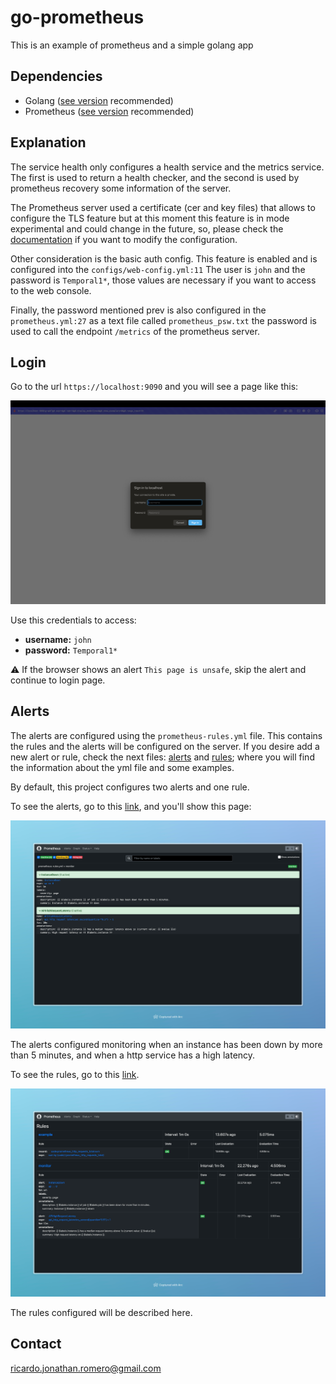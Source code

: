 # go-prometheus
This is an example of prometheus and a simple golang app

## Dependencies
* Golang ([see version][golang-version] recommended)
* Prometheus ([see version][prometheus-version] recommended)

## Explanation
The service health only configures a health service and the metrics service.
The first is used to return a health checker, and the second is used by prometheus recovery some information of the server.

The Prometheus server used a certificate (cer and key files) that allows to configure the TLS feature but at this moment
this feature is in mode experimental and could change in the future, so, please check the [documentation](https://prometheus.io/docs/prometheus/latest/configuration/https/)
if you want to modify the configuration.

Other consideration is the basic auth config. This feature is enabled and is configured into the `configs/web-config.yml:11`
The user is `john` and the password is `Temporal1*`, those values are necessary if you want to access to the web console.

Finally, the password mentioned prev is also configured in the `prometheus.yml:27` as a text file called `prometheus_psw.txt`
the password is used to call the endpoint `/metrics` of the prometheus server.

## Login
Go to the url `https://localhost:9090` and you will see a page like this:

![login_page](assets/login.png)

Use this credentials to access:
* **username:** `john`
* **password:** `Temporal1*`

⚠️ If the browser shows an alert `This page is unsafe`, skip the alert and continue to login page.

## Alerts
The alerts are configured using the `prometheus-rules.yml` file. This contains the rules and the alerts will be configured
on the server. If you desire add a new alert or rule, check the next files: [alerts](docs/prometheus.example.alerts.yml) and
[rules](docs/prometheus.example.rules.yml); where you will find the information about the yml file and some examples.

By default, this project configures two alerts and one rule.

To see the alerts, go to this [link](https://localhost:9090/alerts?search=), and you'll show this page:

![alerts_page](assets/alerts.png)

The alerts configured monitoring when an instance has been down by more than 5 minutes, and when a http service has a high latency.


To see the rules, go to this [link](https://localhost:9090/rules).

![rules_page](assets/rules.png)

The rules configured will be described here.


## Contact
ricardo.jonathan.romero@gmail.com


[golang-version]: .goversion
[prometheus-version]: .prometheusversion
